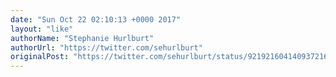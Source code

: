 ```yaml
---
date: "Sun Oct 22 02:10:13 +0000 2017"
layout: "like"
authorName: "Stephanie Hurlburt"
authorUrl: "https://twitter.com/sehurlburt"
originalPost: "https://twitter.com/sehurlburt/status/921921604140937216"
---
```

